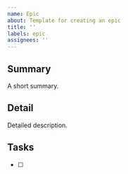 ```yaml
---
name: Epic
about: Template for creating an epic
title: ''
labels: epic
assignees: ''
---
```


## Summary

A short summary.

## Detail

Detailed description.

## Tasks

- [ ] #
